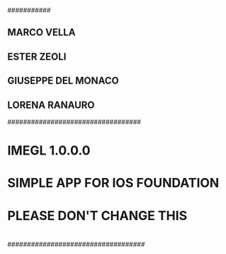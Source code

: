 ###########
## MARCO VELLA
## ESTER ZEOLI
## GIUSEPPE DEL MONACO
## LORENA RANAURO
##################################
# IMEGL 1.0.0.0
# SIMPLE APP FOR IOS FOUNDATION
# PLEASE DON'T CHANGE THIS
# 
###################################

